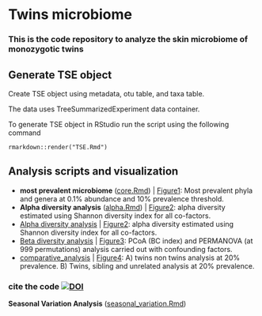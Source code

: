 # Twins microbiome
### This is the code repository to analyze the skin microbiome of monozygotic twins ###

## Generate TSE object
Create TSE object using metadata, otu table, and taxa table. 

The data uses TreeSummarizedExperiment data container. 

To generate TSE object in RStudio run the script using the following command  
```
rmarkdown::render("TSE.Rmd")
```
 
## Analysis scripts and visualization
- **most prevalent microbiome** ([core.Rmd](core.Rmd)) | [Figure1](core.md): Most prevalent phyla and genera at 0.1% abundance and 10% prevalence threshold.
- **Alpha diversity analysis** ([alpha.Rmd](alpha.Rmd)) | [Figure2](alpha.md): alpha diversity estimated using Shannon diversity index for all co-factors. 
- [Alpha diversity analysis](alpha.Rmd) | [Figure2](alpha.md): alpha diversity estimated using Shannon diversity index for all co-factors. 
- [Beta diversity analysis](beta.Rmd) | [Figure3](beta.md): PCoA (BC index) and PERMANOVA (at 999 permutations) analysis carried out with confounding factors.
- [comparative_analysis](comparative_analysis.Rmd) | [Figure4](comparative_analysis.md): A) twins non twins analysis at 20% prevalence. B) Twins, sibling and unrelated analysis at 20% prevalence.

### cite the code [![DOI](https://zenodo.org/badge/757274106.svg)](https://doi.org/10.5281/zenodo.14576498)
**Seasonal Variation Analysis** ([seasonal_variation.Rmd](analysis/seasonal_variation.Rmd))
